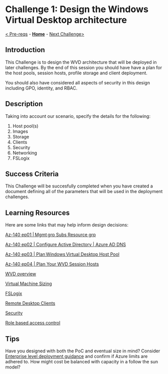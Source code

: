 # Challenge 1: Design the Windows Virtual Desktop architecture 

[< Pre-reqs](./00-Pre-Reqs.md) - **[Home](../README.md)** - [Next Challenge>](./02-Implement-Manage-Network.md)


## Introduction 

This Challenge is to design the WVD architecture that will be deployed in later challenges.  By the end of this session you should have have a plan for the host pools, session hosts, profile storage and client deployment.  

You should also have considered all aspects of security in this design including GPO, identity, and RBAC.

## Description

Taking into account our scenario, specify the details for the following:

1. Host pool(s)  
1. Images
1. Storage  
1. Clients
1. Security  
1. Networking
1. FSLogix


## Success Criteria

This Challenge will be succesfully completed when you have created a document defining all of the parameters that will be used in the deployment challenges.  


## Learning Resources

Here are some links that may help inform design decisions:

[Az-140 ep01 | Mgmt grp Subs Resource grp](https://www.youtube.com/watch?v=EG_Zqdm7OQ0&list=PL-V4YVm6AmwW1DBM25pwWYd1Lxs84ILZT&index=3)

[Az-140 ep02 | Configure Active Directory | Azure AD DNS](https://www.youtube.com/watch?v=kfOYWFpoglQ&list=PL-V4YVm6AmwW1DBM25pwWYd1Lxs84ILZT&index=4)

[Az-140 ep03 | Plan Windows Virtual Desktop Host Pool](https://www.youtube.com/watch?v=FLbcayyodqk&list=PL-V4YVm6AmwW1DBM25pwWYd1Lxs84ILZT&index=4)

[Az-140 ep04 | Plan Your WVD Session Hosts](https://www.youtube.com/watch?v=HNCZ2pzr9mo&list=PL-V4YVm6AmwW1DBM25pwWYd1Lxs84ILZT&index=6)


[WVD overview](https://docs.microsoft.com/en-us/azure/virtual-desktop/overview)

[Virtual Machine Sizing](https://docs.microsoft.com/en-us/windows-server/remote/remote-desktop-services/virtual-machine-recs)

[FSLogix](https://docs.microsoft.com/en-us/azure/architecture/example-scenario/wvd/windows-virtual-desktop-fslogix)

[Remote Desktop Clients](https://docs.microsoft.com/en-us/windows-server/remote/remote-desktop-services/clients/remote-desktop-clients)

[Security](https://docs.microsoft.com/en-us/azure/virtual-desktop/security-baseline)

[Role based access control](https://docs.microsoft.com/en-us/azure/virtual-desktop/rbac)

## Tips

Have you designed with both the PoC and eventual size in mind?  Consider [Enterprise level deployment guidance](https://docs.microsoft.com/en-us/azure/architecture/example-scenario/wvd/windows-virtual-desktop) and confirm if Azure limits are adhered to.
How might cost be balanced with capacity in a follow the sun model?


